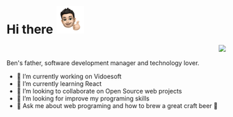  <h1>Hi there <img src="./brn_64.png" style="width:64px;height:64px;"></h1> 
<div align="right">
  <a href="https://www.linkedin.com/in/rodrigobruner/"><img vertical-align="middle" src="https://img.shields.io/badge/LinkedIn-%230077B5.svg?&style=for-the-badge&logo=linkedin&logoColor=white"></a>
</div>

Ben's father, software development manager and technology lover.

- 🔭 I’m currently working on Vidoesoft
- 🌱 I’m currently learning React
- 👯 I’m looking to collaborate on Open Source web projects
- 🤔 I’m looking for improve my programing skills
- 💬 Ask me about web programing and how to brew a great craft beer 🍺
